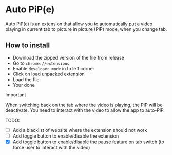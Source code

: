 # Auto PiP(e)

Auto PiP(e) is an extension that allow you to automatically put a video playing in current tab to picture in picture (PiP) mode, when you change tab.

## How to install

-   Download the zipped version of the file from release
-   Go to `chrome://extensions`
-   Enable `developer mode` in to left corner
-   Click on load unpacked extension
-   Load the file
-   Your done

> [!IMPORTANT]  
> When switching back on the tab where the video is playing, the PiP will be deactivate. You need to interact with the video to allow the app to auto-PiP.

TODO:

-   [ ] Add a blacklist of website where the extension should not work
-   [ ] Add toggle button to enable/disable the extension
-   [x] Add toggle button to enable/disable the pause feature on tab switch (to force user to interact with the video)
